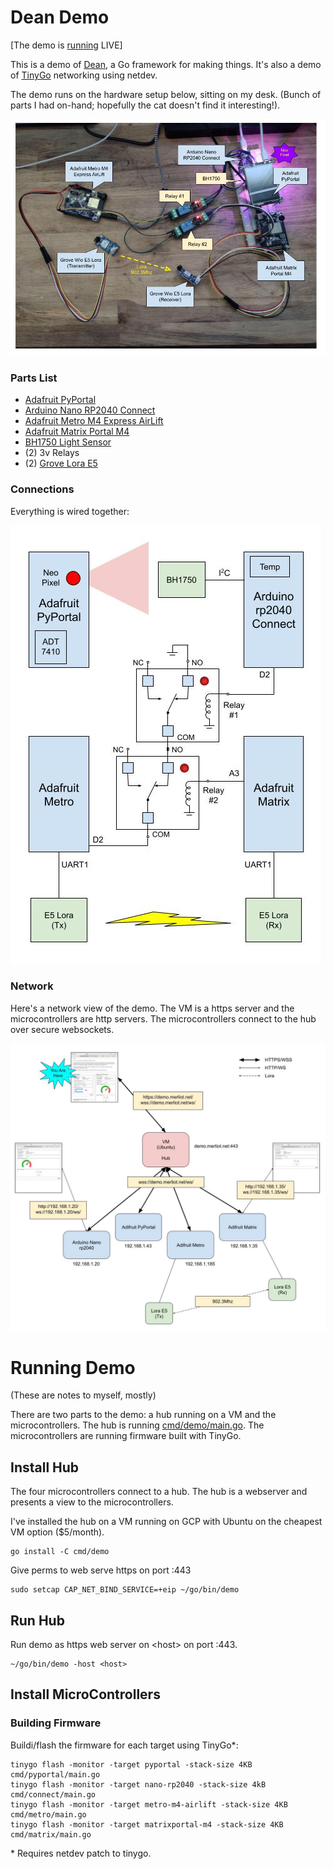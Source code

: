 # Dean Demo

[The demo is [running](https://demo.merliot.net) LIVE]

This is a demo of [Dean](https://github.com/merliot/dean), a Go framework for making things.  It's also a demo of [TinyGo](https://tinygo.org") networking using netdev.

The demo runs on the hardware setup below, sitting on my desk.  (Bunch of parts I had on-hand; hopefully the cat doesn't find it interesting!).

![](images/desk_image.jpg)

### Parts List

* [Adafruit PyPortal](https://www.adafruit.com/product/4116)
* [Arduino Nano RP2040 Connect](https://docs.arduino.cc/hardware/nano-rp2040-connect)
* [Adafruit Metro M4 Express AirLift](https://www.adafruit.com/product/4000)
* [Adafruit Matrix Portal M4](https://learn.adafruit.com/adafruit-matrixportal-m4/overview)
* [BH1750 Light Sensor](https://www.instructables.com/BH1750-Digital-Light-Sensor/)
* (2) 3v Relays
* (2) [Grove Lora E5](https://www.seeedstudio.com/Grove-LoRa-E5-STM32WLE5JC-p-4867.html)

### Connections

Everything is wired together:

![](images/system.jpg)

### Network

Here's a network view of the demo.  The VM is a https server and the microcontrollers are http servers.  The microcontrollers connect to the hub over secure websockets.

![](images/network.jpg)

# Running Demo

(These are notes to myself, mostly)

There are two parts to the demo: a hub running on a VM and the microcontrollers.  The hub is running [cmd/demo/main.go](cmd/demo/main.go).  The microcontrollers are running firmware built with TinyGo.

## Install Hub

The four microcontrollers connect to a hub.  The hub is a webserver and presents a view to the microcontrollers.

I've installed the hub on a VM running on GCP with Ubuntu on the cheapest VM option ($5/month).

```
go install -C cmd/demo
```

Give perms to web serve https on port :443

```
sudo setcap CAP_NET_BIND_SERVICE=+eip ~/go/bin/demo
```

## Run Hub

Run demo as https web server on \<host\> on port :443.

```
~/go/bin/demo -host <host>
```

## Install MicroControllers

### Building Firmware

Buildi/flash the firmware for each target using TinyGo\*:

```
tinygo flash -monitor -target pyportal -stack-size 4KB cmd/pyportal/main.go
tinygo flash -monitor -target nano-rp2040 -stack-size 4kB cmd/connect/main.go
tinygo flash -monitor -target metro-m4-airlift -stack-size 4KB cmd/metro/main.go
tinygo flash -monitor -target matrixportal-m4 -stack-size 4KB cmd/matrix/main.go
```

\* Requires netdev patch to tinygo.

